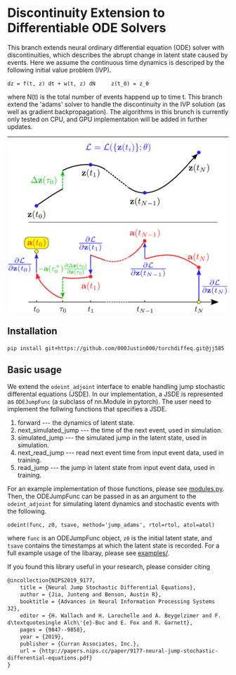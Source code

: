 # Discontinuity Extension to Differentiable ODE Solvers

This branch extends neural ordinary differential equation (ODE) solver with discontinuities, which describes the abrupt change in latent state caused by events. 
Here we assume the continuous time dynamics is descriped by the following initial value problem (IVP).
```
dz = f(t, z) dt + w(t, z) dN     z(t_0) = z_0
```
where N(t) is the total number of events happend up to time t. This branch extend the 'adams' solver to handle the discontinuity in the IVP solution (as well as gradient backpropagation).
The algorithms in this brunch is currently only tested on CPU, and GPU implementation will be added in further updates.

---

<p align="center">
  <img align="middle" src="./assets/njsde.png" alt="Jump ODE" width="500" />
</p>

## Installation
```
pip install git+https://github.com/000Justin000/torchdiffeq.git@jj585
```

## Basic usage
We extend the `odeint_adjoint` interface to enable handling jump stochastic differental equations (JSDE). In our implementation, a JSDE is 
represented as `ODEJumpFunc` (a subclass of nn.Module in pytorch). The user need to implement the follwing functions that specifies a JSDE.
1) forward --- the dynamics of latent state.
2) next_simulated_jump ---  the time of the next event, used in simulation.
3) simulated_jump --- the simulated jump in the latent state, used in simulation.
4) next_read_jump --- read next event time from input event data, used in training.
5) read_jump --- the jump in latent state from input event data, used in training.

For an example implementation of those functions, please see [modules.py](examples/modules.py). Then, the ODEJumpFunc can be passed in as
an argument to the `odeint_adjoint` for simulating latent dynamics and stochastic events with the following.
```
odeint(func, z0, tsave, method='jump_adams', rtol=rtol, atol=atol)
```
where `func` is an ODEJumpFunc object, `z0` is the initial latent state, and `tsave` contains the timestamps at which the latent state is recorded.
For a full example usage of the libaray, please see [examples/](examples/).

If you found this library useful in your research, please consider citing
```
@incollection{NIPS2019_9177,
    title = {Neural Jump Stochastic Differential Equations},
    author = {Jia, Junteng and Benson, Austin R},
    booktitle = {Advances in Neural Information Processing Systems 32},
    editor = {H. Wallach and H. Larochelle and A. Beygelzimer and F. d\textquotesingle Alch\'{e}-Buc and E. Fox and R. Garnett},
    pages = {9847--9858},
    year = {2019},
    publisher = {Curran Associates, Inc.},
    url = {http://papers.nips.cc/paper/9177-neural-jump-stochastic-differential-equations.pdf}
}
```
